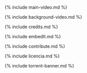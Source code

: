 
{% include main-video.md %}

{% include background-video.md %}

<!-- content -->

{% include credits.md %}

{% include embedIt.md %}

{% include contribute.md %}

{% include licencia.md %}

{% include torrent-banner.md %}

<!-- /content -->

<!-- scripts -->

<link rel="stylesheet" type="text/css" href="style.css">
<link rel="stylesheet" type="text/css" href="https://afeld.github.io/emoji-css/emoji.css">

<!-- Include the latest version of WebTorrent -->
<script type="text/javascript" src="https://cdn.jsdelivr.net/webtorrent/latest/webtorrent.min.js"></script>

<!-- load d3 -->
<script src="https://d3js.org/d3.v4.min.js"></script>

<!-- run main script -->
<script type="text/javascript" src='main.js'></script>
